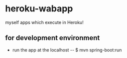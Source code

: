 # heroku-wabapp
myself apps which execute in Heroku!

## for development environment

- run the app at the localhost
-- $ mvn spring-boot:run

